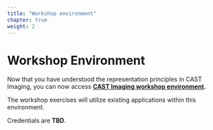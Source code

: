```yaml
---
title: "Workshop environment" 
chapter: true
weight: 2 
---
```


# Workshop Environment 


Now that you have understood the representation principles in CAST Imaging, you can now access  **[CAST Imaging workshop environment](https://demo.castsoftware.com/imaging/login).**

The workshop exercises will utilize existing applications within this environment.

Credentials are **TBD**.
